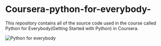 # Coursera-python-for-everybody-

This repository contains all of the source code used in the course called Python for Everybody(Getting Started with Python) in Coursera.

![Python for everybody](https://user-images.githubusercontent.com/85625961/197377140-713d43b7-499c-4476-9a09-848ad6dd5b64.png)
